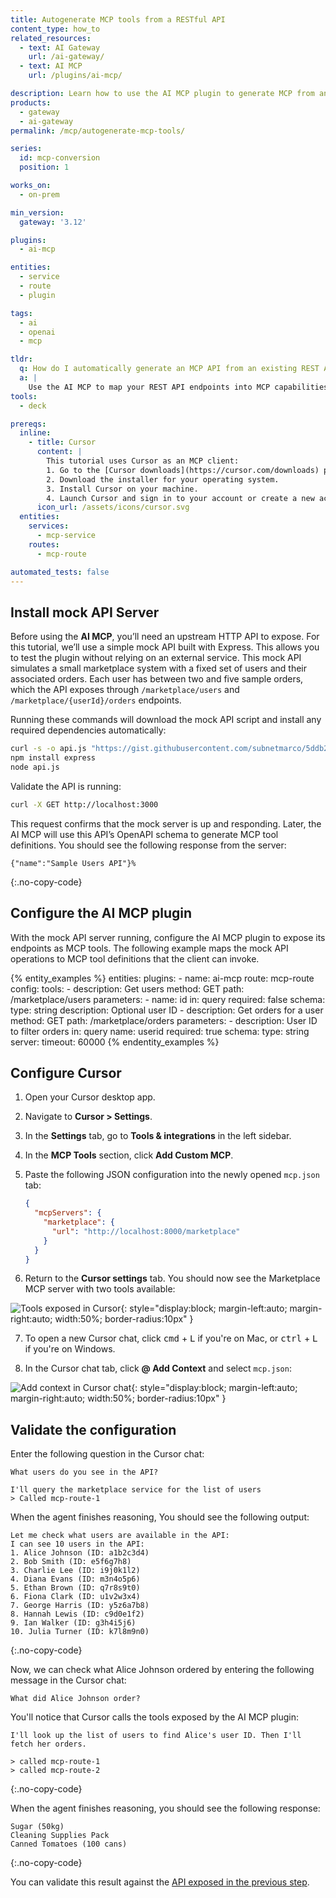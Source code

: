 ```yaml
---
title: Autogenerate MCP tools from a RESTful API
content_type: how_to
related_resources:
  - text: AI Gateway
    url: /ai-gateway/
  - text: AI MCP
    url: /plugins/ai-mcp/

description: Learn how to use the AI MCP plugin to generate MCP from any RESTful API, including setting up a mock Node.js server for testing.
products:
  - gateway
  - ai-gateway
permalink: /mcp/autogenerate-mcp-tools/

series:
  id: mcp-conversion
  position: 1

works_on:
  - on-prem

min_version:
  gateway: '3.12'

plugins:
  - ai-mcp

entities:
  - service
  - route
  - plugin

tags:
  - ai
  - openai
  - mcp

tldr:
  q: How do I automatically generate an MCP API from an existing REST API?
  a: |
    Use the AI MCP to map your REST API endpoints into MCP capabilities, allowing you to integrate them directly with AI Gateway.
tools:
  - deck

prereqs:
  inline:
    - title: Cursor
      content: |
        This tutorial uses Cursor as an MCP client:
        1. Go to the [Cursor downloads](https://cursor.com/downloads) page.
        2. Download the installer for your operating system.
        3. Install Cursor on your machine.
        4. Launch Cursor and sign in to your account or create a new account.
      icon_url: /assets/icons/cursor.svg
  entities:
    services:
      - mcp-service
    routes:
      - mcp-route

automated_tests: false
---
```

## Install mock API Server

Before using the **AI MCP**, you’ll need an upstream HTTP API to expose. For this tutorial, we’ll use a simple mock API built with Express. This allows you to test the plugin without relying on an external service. This mock API simulates a small marketplace system with a fixed set of users and their associated orders. Each user has between two and five sample orders, which the API exposes through `/marketplace/users` and `/marketplace/{userId}/orders` endpoints.

Running these commands will download the mock API script and install any required dependencies automatically:

```sh
curl -s -o api.js "https://gist.githubusercontent.com/subnetmarco/5ddb23876f9ce7165df17f9216f75cce/raw/a44a947d69e6f597465050cc595b6abf4db2fbea/api.js"
npm install express
node api.js
```

Validate the API is running:

```sh
curl -X GET http://localhost:3000
```

This request confirms that the mock server is up and responding. Later, the AI MCP will use this API’s OpenAPI schema to generate MCP tool definitions. You should see the following response from the server:

```text
{"name":"Sample Users API"}%
```
{:.no-copy-code}

## Configure the AI MCP plugin

With the mock API server running, configure the AI MCP plugin to expose its endpoints as MCP tools.
The following example maps the mock API operations to MCP tool definitions that the client can invoke.

{% entity_examples %}
entities:
  plugins:
    - name: ai-mcp
      route: mcp-route
      config:
        tools:
        - description: Get users
          method: GET
          path: /marketplace/users
          parameters:
            - name: id
              in: query
              required: false
              schema:
                type: string
              description: Optional user ID
        - description: Get orders for a user
          method: GET
          path: /marketplace/orders
          parameters:
            - description: User ID to filter orders
              in: query
              name: userid
              required: true
              schema:
                type: string
        server:
          timeout: 60000
{% endentity_examples %}

## Configure Cursor

1. Open your Cursor desktop app.

2. Navigate to **Cursor > Settings**.

3. In the **Settings** tab, go to **Tools & integrations** in the left sidebar.

4. In the **MCP Tools** section, click **Add Custom MCP**.

5. Paste the following JSON configuration into the newly opened `mcp.json` tab:

   ```json
   {
     "mcpServers": {
       "marketplace": {
         "url": "http://localhost:8000/marketplace"
       }
     }
   }
   ```

6. Return to the **Cursor settings** tab. You should now see the Marketplace MCP server with two tools available:

![Tools exposed in Cursor](/assets/images/ai-gateway/cursor-tools.png){: style="display:block; margin-left:auto; margin-right:auto; width:50%; border-radius:10px" }

7. To open a new Cursor chat, click <kbd>cmd</kbd> + <kbd>L</kbd> if you're on Mac, or <kbd>ctrl</kbd> + <kbd>L</kbd> if you're on Windows.

8. In the Cursor chat tab, click **@ Add Context** and select `mcp.json`:

![Add context in Cursor chat](/assets/images/ai-gateway/cursor-add-context.png){: style="display:block; margin-left:auto; margin-right:auto; width:50%; border-radius:10px" }

## Validate the configuration

Enter the following question in the Cursor chat:

```text
What users do you see in the API?
```

```
I'll query the marketplace service for the list of users
> Called mcp-route-1
```

When the agent finishes reasoning, You should see the following output:

```text
Let me check what users are available in the API:
I can see 10 users in the API:
1. Alice Johnson (ID: a1b2c3d4)
2. Bob Smith (ID: e5f6g7h8)
3. Charlie Lee (ID: i9j0k1l2)
4. Diana Evans (ID: m3n4o5p6)
5. Ethan Brown (ID: q7r8s9t0)
6. Fiona Clark (ID: u1v2w3x4)
7. George Harris (ID: y5z6a7b8)
8. Hannah Lewis (ID: c9d0e1f2)
9. Ian Walker (ID: g3h4i5j6)
10. Julia Turner (ID: k7l8m9n0)
```
{:.no-copy-code}

Now, we can check what Alice Johnson ordered by entering the following message in the Cursor chat:

```text
What did Alice Johnson order?
```

You'll notice that Cursor calls the tools exposed by the AI MCP plugin:

```text
I'll look up the list of users to find Alice's user ID. Then I'll fetch her orders.

> called mcp-route-1
> called mcp-route-2
```
{:.no-copy-code}

When the agent finishes reasoning, you should see the following response:

```text
Sugar (50kg)
Cleaning Supplies Pack
Canned Tomatoes (100 cans)
```
{:.no-copy-code}

You can validate this result against the [API exposed in the previous step](https://gist.githubusercontent.com/subnetmarco/5ddb23876f9ce7165df17f9216f75cce/raw/a44a947d69e6f597465050cc595b6abf4db2fbea/api.js).